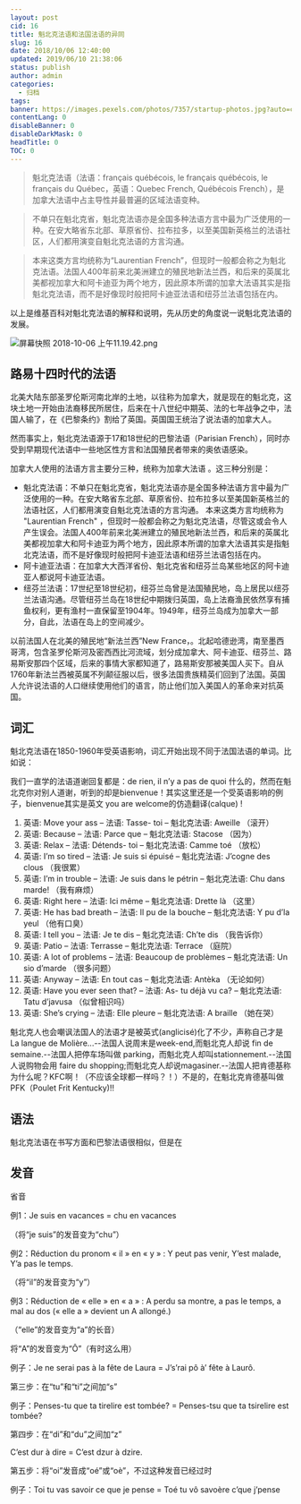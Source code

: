 ```yaml
---
layout: post
cid: 16
title: 魁北克法语和法国法语的异同
slug: 16
date: 2018/10/06 12:40:00
updated: 2019/06/10 21:38:06
status: publish
author: admin
categories: 
  - 归档
tags: 
banner: https://images.pexels.com/photos/7357/startup-photos.jpg?auto=compress&cs=tinysrgb&dpr=2&w=500
contentLang: 0
disableBanner: 0
disableDarkMask: 0
headTitle: 0
TOC: 0
---
```



> 魁北克法语（法语：français québécois, le français québécois, le français du Québec，英语：Quebec French, Québécois French），是加拿大法语中占主导性并最普遍的区域法语变种。

> 不单只在魁北克省，魁北克法语亦是全国多种法语方言中最为广泛使用的一种。在安大略省东北部、草原省份、拉布拉多，以至美国新英格兰的法语社区，人们都用演变自魁北克法语的方言沟通。

> 本来这类方言均统称为“Laurentian French”，但现时一般都会称之为魁北克法语。法国人400年前来北美洲建立的殖民地新法兰西，和后来的英属北美都视加拿大和阿卡迪亚为两个地方，因此原本所谓的加拿大法语其实是指魁北克法语，而不是好像现时般把阿卡迪亚法语和纽芬兰法语包括在内。

以上是维基百科对魁北克法语的解释和说明，先从历史的角度说一说魁北克法语的发展。

![屏幕快照 2018-10-06 上午11.19.42.png][1]

## 路易十四时代的法语 ##
北美大陆东部圣罗伦斯河南北岸的土地，以往称为加拿大，就是现在的魁北克，这块土地一开始由法裔移民所居住，后来在十八世纪中期英、法的七年战争之中，法国人输了，在《巴黎条约》割给了英国。英国国王统治了说法语的加拿大人。

然而事实上，魁北克法语源于17和18世纪的巴黎法语（Parisian French），同时亦受到早期现代法语中一些地区性方言和法国殖民者带来的奥依语感染。

加拿大人使用的法语方言主要分三种，统称为加拿大法语 。这三种分别是：

 - 魁北克法语：不单只在魁北克省，魁北克法语亦是全国多种法语方言中最为广泛使用的一种。在安大略省东北部、草原省份、拉布拉多以至美国新英格兰的法语社区，人们都用演变自魁北克法语的方言沟通。 本来这类方言均统称为 "Laurentian French" ，但现时一般都会称之为魁北克法语，尽管这或会令人产生误会。法国人400年前来北美洲建立的殖民地新法兰西，和后来的英属北美都视加拿大和阿卡迪亚为两个地方，因此原本所谓的加拿大法语其实是指魁北克法语，而不是好像现时般把阿卡迪亚法语和纽芬兰法语包括在内。
 - 阿卡迪亚法语：在加拿大大西洋省份、魁北克省和纽芬兰岛某些地区的阿卡迪亚人都说阿卡迪亚法语。
 - 纽芬兰法语：17世纪至18世纪初，纽芬兰岛曾是法国殖民地，岛上居民以纽芬兰法语沟通。尽管纽芬兰岛在18世纪中期拨归英国，岛上法裔渔民依然享有捕鱼权利，更有渔村一直保留至1904年。1949年，纽芬兰岛成为加拿大一部分，自此，法语在岛上的空间减少。

以前法国人在北美的殖民地“新法兰西”New France，。北起哈德逊湾，南至墨西哥湾，包含圣罗伦斯河及密西西比河流域，划分成加拿大、阿卡迪亚、纽芬兰、路易斯安那四个区域，后来的事情大家都知道了，路易斯安那被美国人买下。自从1760年新法兰西被英属不列颠征服以后，很多法国贵族精英们回到了法国。英国人允许说法语的人口继续使用他们的语言，防止他们加入美国人的革命来对抗英国。

## 词汇 ##
魁北克法语在1850-1960年受英语影响，词汇开始出现不同于法国法语的单词。比如说：

我们一直学的法语道谢回复都是：de rien, il n’y a pas de quoi 什么的，然而在魁北克你对别人道谢，听到的却是bienvenue！其实这里还是一个受英语影响的例子，bienvenue其实是英文 you are welcome的仿造翻译(calque) !

1. 英语: Move your ass – 法语: Tasse- toi – 魁北克法语: Aweille  （滚开）
2. 英语: Because – 法语: Parce que – 魁北克法语: Stacose （因为）
3. 英语: Relax – 法语: Détends- toi – 魁北克法语: Camme toé （放松）
4. 英语: I’m so tired – 法语: Je suis si épuisé – 魁北克法语: J’cogne des clous  （我很累）
5. 英语: I’m in trouble  – 法语: Je suis dans le pétrin – 魁北克法语: Chu dans marde! （我有麻烦）
6. 英语: Right here  – 法语: Ici même – 魁北克法语: Drette là （这里）
7. 英语: He has bad breath – 法语: Il pu de la bouche – 魁北克法语: Y pu d’la yeul （他有口臭）
8. 英语: I tell you – 法语: Je te dis – 魁北克法语: Ch’te dis （我告诉你）
9. 英语: Patio – 法语: Terrasse – 魁北克法语: Terrace （庭院）
10. 英语: A lot of problems – 法语: Beaucoup de problèmes – 魁北克法语: Un sio d’marde （很多问题）
11. 英语: Anyway – 法语: En tout cas – 魁北克法语: Antèka  （无论如何）
12. 英语: Have you ever seen that? – 法语: As- tu déjà vu ca? – 魁北克法语: Tatu d’javusa （似曾相识吗）
13. 英语: She’s crying – 法语: Elle pleure – 魁北克法语: A braille （她在哭）

魁北克人也会嘲讽法国人的法语才是被英式(anglicisé)化了不少，声称自己才是La langue de Molière...--法国人说周末是week-end,而魁北克人却说 fin de semaine.--法国人把停车场叫做 parking，而魁北克人却叫stationnement.--法国人说购物会用 faire du shopping;而魁北克人却说magasiner.--法国人把肯德基称为什么呢？KFC啊！（不应该全球都一样吗？！）不是的，在魁北克肯德基叫做PFK（Poulet Frit Kentucky)!!


## 语法 ##
魁北克法语在书写方面和巴黎法语很相似，但是在

## 发音 ##
省音

例1：Je suis en vacances = chu en vacances

（将“je suis”的发音变为“chu”）

例2：Réduction du pronom « il » en « y » : Y peut pas venir, Y’est malade, Y’a pas le temps.

（将“il”的发音变为“y”）

例3：Réduction de « elle » en « a » : A perdu sa montre, a pas le temps, a mal au dos (« elle a » devient un A allongé.)

（“elle”的发音变为“a”的长音）

将“A”的发音变为“Ô”（有时这么用）

例子：Je ne serai pas à la fête de Laura = J’s’rai pô à’ fête à Laurô.

第三步：在“tu”和“ti”之间加“s”

例子：Penses-tu que ta tirelire est tombée? = Penses-tsu que ta tsirelire est tombée?

第四步：在“di”和“du”之间加“z”

C’est dur à dire = C’est dzur à dzire.

第五步：将“oi”发音成“oé”或“oè”，不过这种发音已经过时

例子：Toi tu vas savoir ce que je pense = Toé tu vô savoère c’que j’pense


  [1]: https://hweining.online/usr/uploads/2018/10/2410137140.png